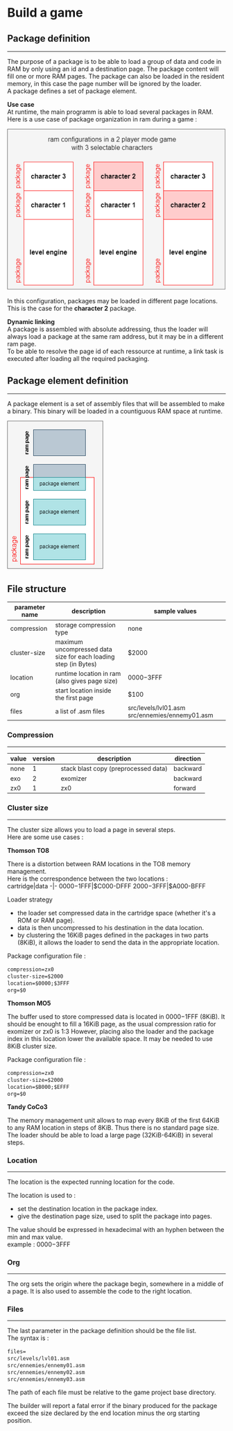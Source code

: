 Build a game
=


## Package definition
---

The purpose of a package is to be able to load a group of data and code in RAM by only using an id and a destination page. The package content will fill one or more RAM pages. The package can also be loaded in the resident memory, in this case the page number will be ignored by the loader.   
A package defines a set of package element.

**Use case**  
At runtime, the main programm is able to load several packages in RAM.
Here is a use case of package organization in ram during a game :

![package][package]

In this configuration, packages may be loaded in different page locations.
This is the case for the **character 2** package.  

**Dynamic linking**  
A package is assembled with absolute addressing, thus the loader will always load a package at the same ram address, but it may be in a different ram page.  
To be able to resolve the page id of each ressource at runtime, a link task is executed after loading all the required packaging.

## Package element definition
---

A package element is a set of assembly files that will be assembled to make a binary. This binary will be loaded in a countiguous RAM space at runtime.

![package-element][package-element]

## File structure

parameter name|description|sample values
-|-|-
compression|storage compression type|none
cluster-size|maximum uncompressed data size for each loading step (in Bytes)|$2000
location|runtime location in ram (also gives page size)|$0000-$3FFF
org|start location inside the first page|$100
files|a list of .asm files|src/levels/lvl01.asm  src/ennemies/ennemy01.asm

### Compression
---

value|version|description|direction
-|-|-|-
none|1|stack blast copy (preprocessed data)|backward
exo|2|exomizer|backward
zx0|1|zx0|forward

### Cluster size
---

The cluster size allows you to load a page in several steps.   
Here are some use cases :

**Thomson TO8**

There is a distortion between RAM locations in the TO8 memory management.  
Here is the correspondence between the two locations :  
cartridge|data
-|-
$0000-$1FFF|$C000-DFFF
$2000-$3FFF|$A000-BFFF

Loader strategy
- the loader set compressed data in the cartridge space (whether it's a ROM or RAM page).  
- data is then uncompressed to his destination in the data location.  
- by clustering the 16KiB pages defined in the packages in two parts (8KiB), it allows the loader to send the data in the appropriate location.

Package configuration file :  

    compression=zx0
    cluster-size=$2000
    location=$0000;$3FFF
    org=$0

**Thomson MO5**

The buffer used to store compressed data is located in $0000-$1FFF (8KiB).
It should be enought to fill a 16KiB page, as the usual compression ratio for exomizer or zx0 is 1:3
However, placing also the loader and the package index in this location lower the available space. It may be needed to use 8KiB cluster size.

Package configuration file :  

    compression=zx0
    cluster-size=$2000
    location=$B000;$EFFF
    org=$0

**Tandy CoCo3**

The memory management unit allows to map every 8KiB of the first 64KiB to any RAM location in steps of 8KiB. Thus there is no standard page size.  
The loader should be able to load a large page (32KiB-64KiB) in several steps.  

### Location
---

The location is the expected running location for the code.

The location is used to :
- set the destination location in the package index.  
- give the destination page size, used to split the package into pages.

The value should be expressed in hexadecimal with an hyphen between the min and max value.  
example : $0000-$3FFF

### Org
---

The org sets the origin where the package begin, somewhere in a middle of a page. It is also used to assemble the code to the right location.

### Files
---

The last parameter in the package definition should be the file list.  
The syntax is :

    files=
    src/levels/lvl01.asm
    src/ennemies/ennemy01.asm
    src/ennemies/ennemy02.asm
    src/ennemies/ennemy03.asm

The path of each file must be relative to the game project base directory.  

The builder will report a fatal error if the binary produced for the package exceed the size declared by the end location minus the org starting position.

[package]: package.png
[package-element]: package-element.png